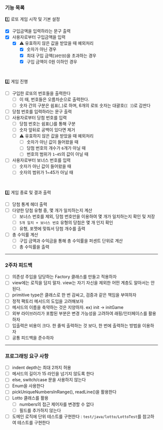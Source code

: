 ### 기능 목록

1️⃣ 로또 게임 시작 및 기본 설정

-[x] 구입금액을 입력하라는 문구 출력
-[x] 사용자로부터 구입금액을 입력
    -[x] ⚠️ 유효하지 않은 값을 받았을 때 예외처리
        -[x] 숫자가 아닌 경우
        -[x] 최대 구입 금액(`10만원`)을 초과하는 경우
        -[x] 구입 금액이 0원 이하인 경우

<br>

2️⃣ 게임 진행

-[ ] 구입한 로또의 번호들을 출력한다
    -[ ] 이 때, 번호들은 오름차순으로 출력한다.
    -[ ] 숫자 간의 구분은 쉼표(`,`)로 하며, 6개의 로또 숫자는 대괄호(`[ ]`)로 감싼다
-[ ] 당첨 번호를 입력하라는 문구 출력
-[ ] 사용자로부터 당첨 번호를 입력
    -[ ] 당첨 번호는 쉼표(,)를 통해 구분
    -[ ] 숫자 앞뒤로 공백이 있다면 제거
    -[ ] ⚠️ 유효하지 않은 값을 받았을 때 예외처리
        -[ ] 숫자가 아닌 값이 들어왔을 때
        -[ ] 당첨 번호의 개수가 `6`개가 아닐 때
        -[ ] 번호의 범위가 `1~45`의 값이 아닐 때
-[ ] 사용자로부터 보너스 번호를 입력
    -[ ] 숫자가 아닌 값이 들어왔을 때
    -[ ] 숫자의 범위가 1~45가 아닐 때

<br>

3️⃣ 게임 종료 및 결과 출력

-[ ] 당첨 통계 헤더 출력
-[ ] 다양한 당첨 유형 중, 몇 개가 일치하는지 계산
    -[ ] 보너스 번호를 제외, 당첨 번호만을 이용하여 몇 개가 일치하는지 확인 및 저장
    -[ ] `5개 일치 + 보너스 번호` 유형의 당첨은 몇 개 인지 확인
    -[ ] 유형, 포멧에 맞춰서 당첨 개수를 출력
- [ ] 총 수익률 계산
    -[ ] 구입 금액과 수익금을 통해 총 수익률을 퍼센트 단위로 계산
    -[ ] 총 수익률을 출력

---

### 2주차 피드백

-[ ] 의존성 주입을 담당하는 Factory 클래스를 만들고 적용하자
-[ ] view에는 로직을 담지 말자. view는 자기 자신을 제외한 어떤 계층도 알아서는 안된다.
-[ ] primitive type은 클래스로 한 번 감싸고, 검증과 같은 책임을 부여하자
-[ ] 정적 팩토리 메서드의 도입을 고려해보자
-[ ] 메서드의 이름을 축약하는 것은 지양하자. ex) init -> initGame
-[ ] 외부 라이브러리가 포함된 부분은 변경 가능성을 고려하여 래핑/인터페이스를 활용하자
-[ ] 입출력은 비용이 크다. 한 줄씩 출력하는 것 보다, 한 번에 출력하는 방법을 이용하자
-[ ] 공통 피드백을 준수하자

---

### 프로그래밍 요구 사항

-[ ] indent depth는 최대 2까지 허용
-[ ] 메서드의 길이가 15 라인을 넘기지 않도록 한다
-[ ] else, switch/case 문을 사용하지 않는다
-[ ] Enum을 사용한다
-[ ] pickUniqueNumbersInRange(), readLine()을 활용한다
-[ ] Lotto 클래스를 활용
    -[ ] numbers의 접근 제어자를 변경할 수 없다
    -[ ] 필드를 추가하지 않는다
-[ ] 도메인 로직에 단위 테스트를 구현한다 : `test/java/lotto/LottoTest`를 참고하여 테스트를 구현한다